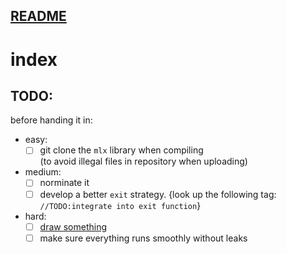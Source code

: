 ##	[README](README.md#index)  
#	index  


##	TODO:

before handing it in:
- easy:
	- [ ] git clone the `mlx` library when compiling  
	(to avoid illegal files in repository when uploading)
- medium:
	- [ ] norminate it
	- [ ] develop a better `exit` strategy.
	{look up the following tag: `//TODO:integrate into exit function`}
- hard:
	- [ ] [draw something](drawing.md#index)
	- [ ] make sure everything runs smoothly without leaks
